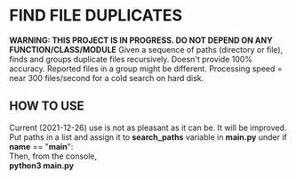 # FIND FILE DUPLICATES
**WARNING: THIS PROJECT IS IN PROGRESS. DO NOT DEPEND ON ANY FUNCTION/CLASS/MODULE**
Given a sequence of paths (directory or file), finds and groups duplicate files recursively.
Doesn't provide 100% accuracy. Reported files in a group might be different.
Processing speed = near 300 files/second for a cold search on hard disk.

## HOW TO USE
Current (2021-12-26) use is not as pleasant as it can be. It will be improved.  
Put paths in a list and assign it to **search_paths** variable in **main.py** under if __name__ == "__main__":  
Then, from the console,  
**python3 main.py**